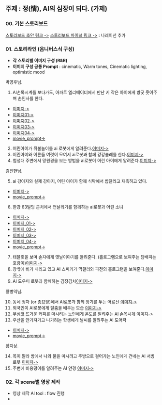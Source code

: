 
## 주제 : 정(情), AI의 심장이 되다. (가제)

### 00. 기본 스토리보드

[스토리보드 초안 링크 ->](storyboard.md)
[스토리보드 파이널 링크 ->](storyboard_final.md) : 나레이션 추가

### 01. 스토리라인 (옴니버스식 구성)

- **각 스토리별 이미지 구성 (R&R)**
- **이미지 구성 공통 Prompt** : cinematic, Warm tones, Cinematic lighting,  optimistic mood


박영후님.

1. AI손목시계를 보다가도, 아파트 엘리베이터에서 만난 키 작은 아이에게 방긋 웃어주며 손인사를 한다. 
- [이미지->](../projects/scene08/AI엘리베이터.jpeg)
- [이미지01->](../projects/scene08/AI엘리베이터_01.jpeg)
- [이미지02->](../projects/scene08/AI엘리베이터_02.jpeg)
- [이미지03->](../projects/scene08/AI엘리베이터_03.jpeg)
- [이미지04->](../projects/scene08/AI엘리베이터_04.jpeg)
- [movie_prompt->](../projects/scene08/movie_prompt.md)
2. 어린아이가 쥐불놀이를 ai 로봇에게 알려준다.[이미지->](AI쥐불놀이.jpeg)
3. 어린아이와 어른들 여럿이 모여서 ai로봇과 함께 강강술레를 한다.[이미지->](AI강강술래.jpeg)
4. 첨성대 주변에서 망원경을 보는 방법을 ai로봇이 어린 아이에게 알려준다.[이미지->](AI망원경.jpeg)


김진현님.

5. ai 강아지와 실제 강아지, 어린 아이가 함께 식탁에서 밥달라고 재촉하고 있다.
- [이미지->](../projects/scene01/AI강아지.jpeg) 
- [movie_prompt->](../projects/scene01/movie_prompt.md)
6. 한강 63빌딩 근처에서 연날리기를 함께하는 ai로봇과 어린 소녀 
- [이미지->](../projects/scene03/AI연.jpeg) 
- [이미지_01->](../projects/scene03/AI연_01.jpeg) 
- [이미지_02->](../projects/scene03/AI연_02.jpeg) 
- [이미지_03->](../projects/scene03/AI연_03.jpeg) 
- [이미지_04->](../projects/scene03/AI연_04.jpeg) 
- [movie_prompt->](../projects/scene03/movie_prompt.md)
7. 태블릿을 보며 손자에게 옛날이야기를 들려준다. (홀로그램으로 보여주는 담배피는 호랑이)[이미지->](AI호랑이.jpeg)
8. 창밖에 비가 내리고 있고 AI 스피커가 막걸리와 파전의 홀로그램을 보여준다.[이미지->](AI막걸리.jpeg)
9. AI 도우미 로봇과 함께하는 김장김치[이미지->](AI김장.jpeg)


황병익님.

10. 동네 정자 (or 종묘앞)에서 AI로봇과 함께 장기를 두는 어르신 [이미지->](AI바둑.jpeg)
11. 외국인이 AI로봇에게 탈춤을 배우는 모습 [이미지->](AI탈춤.jpeg)
12. 무심코 뜨거운 커피를 마시려는 노인에게 온도를 알려주는 AI 손목시계 [이미지->](AI손목시계.jpeg)
13. 우산을 안가져가고 나가려는 학생에게 날씨를 알려주는 AI 도어락 
- [이미지->](AI도어락.jpeg)
- [movie_prompt->](../projects/scene02/movie_prompt.md)


황지상.

14. 목이 말라 방에서 나와 물을 마시려고 주방으로 걸어가는 노인에게 건네는 AI 서빙로봇 [이미지->]()
15. 주변에 비웅덩이를 알려주는 AI 안경 [이미지->]()


### 02. 각 scene별 영상 제작

- 영상 제작 AI tool : flow 진행
- 
